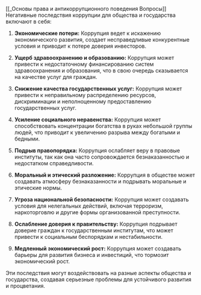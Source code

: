 [[_Основы права и антикоррупционного поведения Вопросы]]
Негативные последствия коррупции для общества и государства включают в себя:

1. **Экономические потери:** Коррупция ведет к искажению экономического развития, создает несправедливые конкурентные условия и приводит к потере доверия инвесторов.

2. **Ущерб здравоохранению и образованию:** Коррупция может привести к недостаточному финансированию систем здравоохранения и образования, что в свою очередь сказывается на качестве услуг для граждан.

3. **Снижение качества государственных услуг:** Коррупция может привести к неправильному распределению ресурсов, дискриминации и неполноценному предоставлению государственных услуг.

4. **Усиление социального неравенства:** Коррупция может способствовать концентрации богатства в руках небольшой группы людей, что приводит к увеличению разрыва между богатыми и бедными.

5. **Подрыв правопорядка:** Коррупция ослабляет веру в правовые институты, так как она часто сопровождается безнаказанностью и недостатком справедливости.

6. **Моральный и этический разложение:** Коррупция в обществе может создавать атмосферу безнаказанности и подрывать моральные и этические нормы.

7. **Угроза национальной безопасности:** Коррупция может создавать условия для нелегальных действий, включая терроризм, наркоторговлю и другие формы организованной преступности.

8. **Ослабление доверия к правительству:** Коррупция подрывает доверие граждан к государственным институтам, что может привести к социальным беспорядкам и нестабильности.

9. **Медленный экономический рост:** Коррупция может создавать барьеры для развития бизнеса и инвестиций, что тормозит экономический рост.

Эти последствия могут воздействовать на разные аспекты общества и государства, создавая серьезные проблемы для устойчивого развития и процветания.